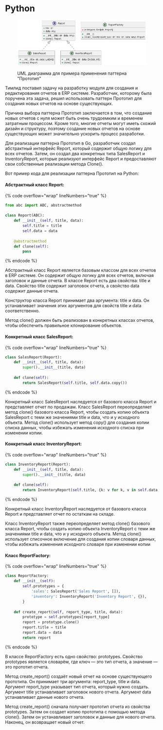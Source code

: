 # Python

<figure><img src="../../../../../.gitbook/assets/image (23).png" alt=""><figcaption><p>UML диаграмма для примера применения паттерна "Прототип"</p></figcaption></figure>

Тимлид поставил задачу на разработку модуля для создания и редактирования отчетов в ERP системе. Разработчик, которому была поручена эта задача, решил использовать паттерн Прототип для создания новых отчетов на основе существующих.

Причина выбора паттерна Прототип заключается в том, что создание новых отчетов с нуля может быть очень трудоемким и временем затратным процессом. Кроме того, многие отчеты могут иметь схожий дизайн и структуру, поэтому создание новых отчетов на основе существующих может значительно ускорить процесс разработки.

Для реализации паттерна Прототип в Go, разработчик создал абстрактный интерфейс Report, который содержит общую логику для всех отчетов. Затем, он создал два конкретных типа SalesReport и InventoryReport, которые реализуют интерфейс Report и предоставляют свои собственные реализации метода Clone().

Вот пример кода для реализации паттерна Прототип на Python:

#### Абстрактный класс Report:

{% code overflow="wrap" lineNumbers="true" %}
```python
from abc import ABC, abstractmethod

class Report(ABC):
    def __init__(self, title, data):
        self.title = title
        self.data = data

    @abstractmethod
    def clone(self):
        pass
```
{% endcode %}

Абстрактный класс Report является базовым классом для всех отчетов в ERP системе. Он содержит общую логику для всех отчетов, включая заголовок и данные отчета. В классе Report есть два свойства: title и data. Свойство title содержит заголовок отчета, а свойство data содержит данные отчета.

Конструктор класса Report принимает два аргумента: title и data. Он устанавливает значения этих аргументов для свойств title и data соответственно.

Метод clone() должен быть реализован в конкретных классах отчетов, чтобы обеспечить правильное клонирование объектов.

#### Конкретный класс SalesReport:

{% code overflow="wrap" lineNumbers="true" %}
```python
class SalesReport(Report):
    def __init__(self, title, data):
        super().__init__(title, data)

    def clone(self):
        return SalesReport(self.title, self.data.copy())

```
{% endcode %}

Конкретный класс SalesReport наследуется от базового класса Report и представляет отчет по продажам. Класс SalesReport переопределяет метод clone() базового класса Report, чтобы создать копию объекта SalesReport с теми же значениями title и data, что и у исходного объекта. Метод clone() использует метод copy() для создания копии списка данных, чтобы избежать изменения исходного списка при изменении копии.

#### Конкретный класс InventoryReport:

{% code overflow="wrap" lineNumbers="true" %}
```python
class InventoryReport(Report):
    def __init__(self, title, data):
        super().__init__(title, data)

    def clone(self):
        return InventoryReport(self.title, {k: v for k, v in self.data.items()})

```
{% endcode %}

Конкретный класс InventoryReport наследуется от базового класса Report и представляет отчет по остаткам на складе.&#x20;

Класс InventoryReport также переопределяет метод clone() базового класса Report, чтобы создать копию объекта InventoryReport с теми же значениями title и data, что и у исходного объекта. Метод clone() использует списочное включение для создания копии словаря данных, чтобы избежать изменения исходного словаря при изменении копии

#### Класс ReportFactory:

{% code overflow="wrap" lineNumbers="true" %}
```python
class ReportFactory:
    def __init__(self):
        self.prototypes = {
            'sales': SalesReport('Sales Report', []),
            'inventory': InventoryReport('Inventory Report', {}),
        }

    def create_report(self, report_type, title, data):
        prototype = self.prototypes[report_type]
        report = prototype.clone()
        report.title = title
        report.data = data
        return report

```
{% endcode %}

В классе ReportFactory есть одно свойство: prototypes. Свойство prototypes является словарём, где ключ — это тип отчета, а значение — это прототип отчета.

Метод create\_report() создаёт новый отчет на основе существующего прототипа. Он принимает три аргумента: report\_type, title и data. Аргумент report\_type указывает тип отчета, который нужно создать. Аргумент title устанавливает заголовок нового отчета. Аргумент data устанавливает данные нового отчета.

Метод create\_report() сначала получает прототип отчета из свойства prototypes. Затем он создает копию прототипа с помощью метода clone(). Затем он устанавливает заголовок и данные для нового отчета. Наконец, он возвращает новый отчет.

